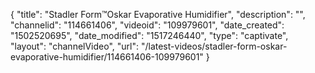 {
    "title": "Stadler Form&trade;Oskar Evaporative Humidifier",
    "description": "",
    "channelid": "114661406",
    "videoid": "109979601",
    "date_created": "1502520695",
    "date_modified": "1517246440",
    "type": "captivate",
    "layout": "channelVideo",
    "url": "\/latest-videos\/stadler-form-oskar-evaporative-humidifier\/114661406-109979601"
}
